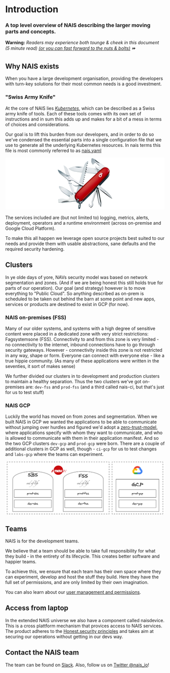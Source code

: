 
# Introduction

### A top level overview of NAIS describing the larger moving parts and concepts.
**Warning:** _Readers may experience both tounge & cheek in this document_ <br>
_(5 minute read) [(or you can fast forward to the nuts & bolts)](basics/access.md) ⏩_ 


## Why NAIS exists

When you have a large development organisation, providing the developers with turn-key solutions for their most common needs is a good investment.

### "Swiss Army Knife"
At the core of NAIS lies [*Kubernetes*](https://kubernetes.io), which can be described as a Swiss army knife of tools. Each of these tools comes with its own set of instructions and in sum this adds up and makes for a bit of a mess in terms of choices and considerations. 

Our goal is to lift this burden from our developers, and in order to do so we've condensed the essential parts into a single configuration file that we use to generate all the underlying Kubernetes resources. In nais terms this file is most commonly referred to as [nais.yaml](https://doc.nais.io/nais-application/example/)

![A swiss army knife with the nais logo. All the tools are opened and it looks like a mess.](assets/nais_army_knife.png)

The services included are (but not limited to) logging, metrics, alerts, deployment, operators and a runtime environment (across on-premise and Google Cloud Platform).

To make this all happen we leverage open source projects best suited to our needs and provide them with usable abstractions, sane defaults and the required security hardening.

## Clusters
In ye olde days of yore, NAVs security model was based on network segmentation and zones. (And if we are being honest this still holds true for parts of our operation). Our goal (and strategy) however is to move everything to "Public Cloud". So anything described as on-prem is scheduled to be taken out behind the barn at some point and new apps, services or products are destined to exist in GCP (for now). 

### NAIS on-premises (FSS)

Many of our older systems, and systems with a high degree of sensitive content were placed in a dedicated zone with very strict restrictions: Fagsystemsone (FSS).
Connectivity to and from this zone is very limited - no connectivity to the internet, inbound connections have to go through security gateways. However - connectivity inside this zone is not restricted in any way, shape or form. Everyone can connect with everyone else - like a true hippie community. (As many of these applications were written in the seventies, it sort of makes sense)

We further divided our clusters in to development and production clusters to maintain a healthy separation.
Thus the two clusters we've got on-premises are: `dev-fss` and `prod-fss` (and a third called nais-ci, but that's just for us to test stuff)

### NAIS GCP

Luckily the world has moved on from zones and segmentation.
When we built NAIS in GCP we wanted the applications to be able to communicate without jumping over hurdles and figured we'd adopt a [zero-trust-model](https://doc.nais.io/appendix/zero-trust/), where applications specify with whom they want to communicate, and who is allowed to communicate with them in their application manifest.
And so the two GCP clusters `dev-gcp` and `prod-gcp` were born.
There are a couple of additional clusters in GCP as well, though - `ci-gcp` for us to test changes and `labs-gcp` where the teams can experiment.

![The on-prem zone consist of the two clusters dev-sbs and prod-sbs, that are now retired, and dev-fss and prod-fss. There are two GCP clusters, dev-gcp and prod-gcp. The illustration repeats the text, and uses a horrible, romantic font that makes the designers gasp for air.](assets/clusters.png)
## Teams

NAIS is for the development teams.

We believe that a team should be able to take full responsibility for what they build - in the entirety of its lifecycle. 
This creates better software and happier teams.

To achieve this, we ensure that each team has their own space where they can experiment, develop and host the stuff they build.
Here they have the full set of permissions, and are only limited by their own imagination.

You can also learn about our [user management and permissions](basics/teams).

## Access from laptop

In the extended NAIS universe we also have a component called naisdevice. This is a cross plattform mechanism that provices access to NAIS services. The product adheres to the [Honest.security principles](https://honest.security) and takes aim at securing our operations without getting in our devs way. 

## Contact the NAIS team
The team can be found on [Slack](https://nav-it.slack.com/messages/C5KUST8N6/).
Also, follow us on [Twitter @nais\_io](https://twitter.com/nais_io)!

